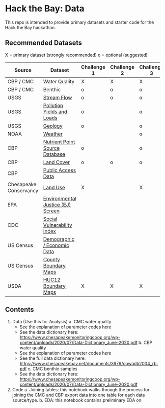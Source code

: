# Hack the Bay: Data
This repo is intended to provide primary datasets and starter code for the Hack the Bay hackathon. 

## Recommended Datasets
X = primary dataset (strongly recommended)
o = optional (suggested)

| Source | Dataset | Challenge 1 | Challenge 2 | Challenge 3 | Challenge 4 |
|--------|---------|-------------|-------------|-------------|-------------|
| CBP / CMC | Water Quality | X | X | X | X |
| CBP / CMC | Benthic | o | o | o | o |
| USGS | [Stream Flow](https://waterdata.usgs.gov/nwis/rt) | o | o | o | |
| USGS | [Pollution Yields and Loads](https://cbrim.er.usgs.gov/trends_query.html?sorts%5Bstaid%5D=1&sorts%5Bpcode%5D=1&sorts%5Bstart_Year%5D=1&sorts%5Bend_Year%5D=1&sorts%5Bnyears%5D=1&sorts%5Bperiod%5D=1&sorts%5Blowf%5D=1&sorts%5Bestf%5D=1&sorts%5Bupf%5D=1&sorts%5Bfnt_Pct%5D=1&sorts%5BtrendDir%5D=1&sorts%5Blikelihood%5D=1) | o | | o | |
| USGS | [Geology](https://ngmdb.usgs.gov/Prodesc/proddesc_9215.htm) | o | | o | |
| NOAA | [Weather](https://www.ncdc.noaa.gov/cdo-web/) | | | o | |
| CBP | [Nutrient Point Source Database](https://www.chesapeakebay.net/what/downloads/bay_program_nutrient_point_source_database) | o | | o | |
| CBP | [Land Cover](ftp://ftp.chesapeakebay.net/pub/Geographic/ChesapeakeBay/Landcover/) | o | o | o | |
| CBP | [Public Access Data](ftp://ftp.chesapeakebay.net/pub/Geographic/BayRecreationalSites/) | | | | o |
| Chesapeake Conservancy | [Land Use](https://chesapeakeconservancy.org/conservation-innovation-center/high-resolution-data/land-use-data-project/) | X | | X | |
| EPA | [Environmental Justice (EJ) Screen](https://ejscreen.epa.gov/mapper/) | | | | o |
| CDC | [Social Vulnerability Index](https://svi.cdc.gov/data-and-tools-download.html) | | | | o |
| US Census | [Demographic / Economic Data](https://www.census.gov/data.html) | | | | o |
| US Census | [County Boundary Maps](https://catalog.data.gov/dataset/tiger-line-shapefile-2017-nation-u-s-current-county-and-equivalent-national-shapefile) | | | | X |
| USDA | [HUC12 Boundary Maps](https://nrcs.app.box.com/v/huc/file/532373547877) | X | X | X | o |

## Contents
1. Data (Use this for Analysis)
  a. CMC water quality
    - See the explanation of parameter codes here
    - See the data dictionary here: https://www.chesapeakemonitoringcoop.org/wp-content/uploads/2020/07/Data-Dictionary_June-2020.pdf
  b. CBP water quality
    - See the explanation of parameter codes here
    - See the full data dictionary here: https://www.chesapeakebay.net/documents/3676/cbwqdb2004_rb.pdf
  c. CMC benthic samples
    - See the data dictionary here: https://www.chesapeakemonitoringcoop.org/wp-content/uploads/2020/07/Data-Dictionary_June-2020.pdf
2. Code
  a. Joining tables: this notebook walks through the process for joining the CMC and CBP export data into one table for each data source/type.
  b. EDA: this notebook contains preliminary EDA on 
